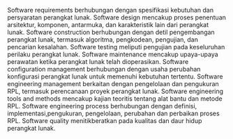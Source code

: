 Software requirements berhubungan dengan spesifikasi kebutuhan dan persyaratan perangkat lunak.
Software design mencakup proses penentuan arsitektur, komponen, antarmuka, dan karakteristik lain dari perangkat lunak.
Software construction berhubungan dengan detil pengembangan perangkat lunak, termasuk algoritma, pengkodean, pengujian, dan pencarian kesalahan. 
Software testing meliputi pengujian pada keseluruhan perilaku perangkat lunak.
Software maintenance mencakup upaya-upaya perawatan ketika perangkat lunak telah dioperasikan.
Software configuration management berhubungan dengan usaha perubahan konfigurasi perangkat lunak untuk memenuhi kebutuhan tertentu.
Software engineering management berkaitan dengan pengelolaan dan pengukuran RPL, termasuk perencanaan proyek perangkat lunak.
Software engineering tools and methods mencakup kajian teoritis tentang alat bantu dan metode RPL.
Software engineering process berhubungan dengan definisi, implementasi,pengukuran, pengelolaan, perubahan dan perbaikan proses RPL.
Software quality menitikberatkan pada kualitas dan daur hidup perangkat lunak.
